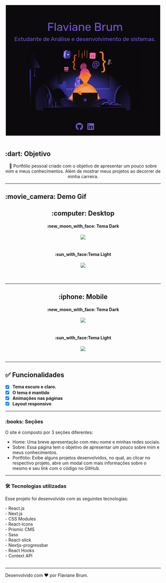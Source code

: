 <div align="center">
<img src="./screens/tela.png" alt="autor" width="500" align="center" >
<br>
<br>

</div>
<h2 id="objetivo">:dart:  Objetivo</h2>
<p align="center">🚀 Portfólio pessoal criado com o objetivo de apresentar um pouco sobre mim e meus conhecimentos. Além de  mostrar meus projetos ao decorrer de minha carreira.</p>
<hr />

  <h2 id="preview">:movie_camera: Demo Gif</h2>
<div align="center">
  <div>
  <h2 >:computer: Desktop</h2>
    <h4>:new_moon_with_face: Tema Dark</h4>
  <img src="./screens/desktop-dark.gif" />
  <br><br>
    <h4>:sun_with_face:Tema Light</h4>
  <img src="./screens/desktop-light.gif" />
  </div>
  <br><br>
</div>
<hr />

<div align="center">
  <h2>:iphone:  Mobile</h2>
  <h4 >:new_moon_with_face: Tema Dark</h4>
  <img src="./screens/mobile-dark.gif"  />
  <br><br>
   <h4 >:sun_with_face:Tema Light</h4>
  <img src="./screens/mobile-light.gif"  />
  <br><br>
</a>
  </div>

<hr />
<h2 id="funcionalidades">✅ Funcionalidades</h2>

- [x] **Tema escuro e claro.**
- [x] **O tema é mantido**
- [x] **Animações nas páginas**
- [x] **Layout responsivo**

<hr/>

<h3>:books: Seções</h3>

O site é composto por 3 seções diferentes:

- Home: Uma breve apresentação com meu nome e minhas redes sociais.
- Sobre: Essa página tem o objetivo de apresentar um pouco sobre mim e meus conhecimentos.
- Portfólio: Exibe alguns projetos desenvolvidos, no qual, ao clicar no respectivo projeto, abre um modal com mais informações sobre o mesmo e seu link com o código no GitHub.

<hr />

<h3 id="tecnologias">🛠 Tecnologias utilizadas</h3>
<p>Esse projeto foi desenvolvido com as seguintes tecnologias:</p>
- React.js <br>
- Next.js <br>
- CSS Modules <br>
- React-Icons <br>
- Prismic CMS <br>
- Sass <br>
- React-slick <br>
- Nextjs-progressbar<br>
- React Hooks <br>
- Context API <br><br>
<hr />

Desenvolvido com :hearts: por Flaviane Brum.
